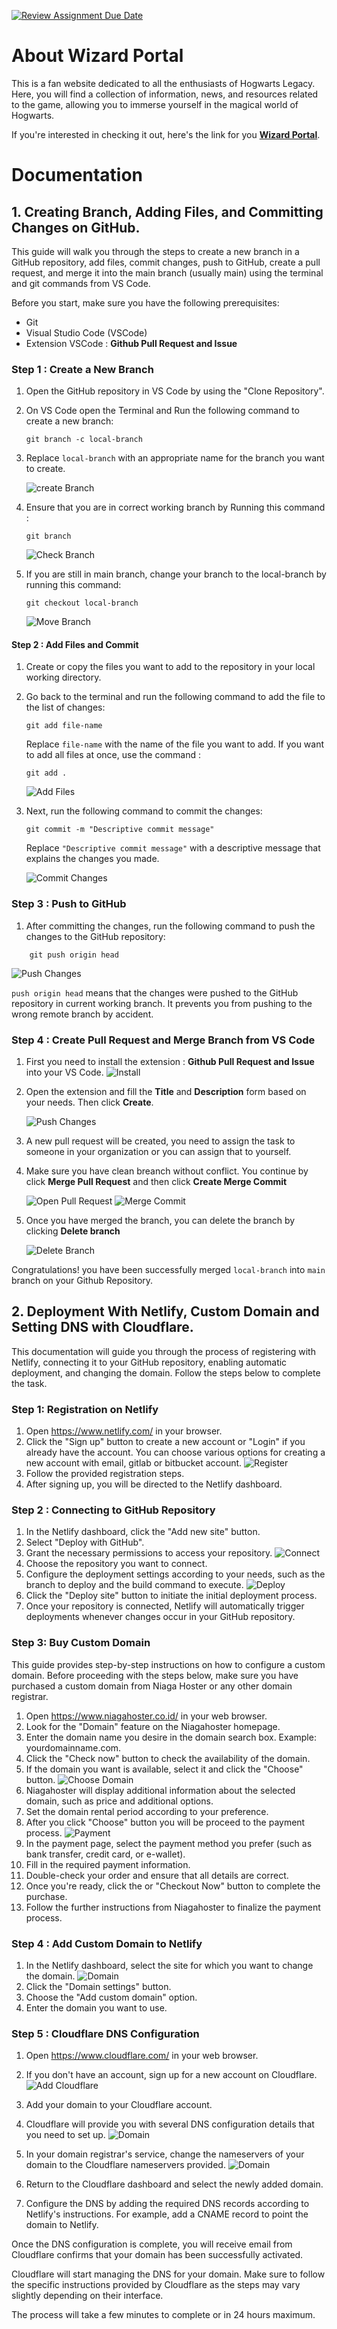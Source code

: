 [![Review Assignment Due Date](https://classroom.github.com/assets/deadline-readme-button-24ddc0f5d75046c5622901739e7c5dd533143b0c8e959d652212380cedb1ea36.svg)](https://classroom.github.com/a/isPhTOcA)

# **About Wizard Portal**
This is a fan website dedicated to all the enthusiasts of Hogwarts Legacy. Here, you will find a collection of information, news, and resources related to the game, allowing you to immerse yourself in the magical world of Hogwarts.

If you're interested in checking it out, here's the link for you
**[Wizard Portal](https://wizardportal.site)**.


# **Documentation**
## **1. Creating Branch, Adding Files, and Committing Changes on GitHub.**

This guide will walk you through the steps to create a new branch in a GitHub repository, add files, commit changes, push to GitHub, create a pull request, and merge it into the main branch (usually main) using the terminal and git commands from VS Code.

Before you start, make sure you have the following prerequisites:

- Git
- Visual Studio Code (VSCode)
- Extension VSCode : **Github Pull Request and Issue**

### **Step 1 : Create a New Branch**

1. Open the GitHub repository in VS Code by using the "Clone Repository".  
2.  On VS Code open the Terminal and Run the following command to create a new branch:
    ```
    git branch -c local-branch
    ```

3. Replace `local-branch` with an appropriate name for the branch you want to create.

    ![create Branch](/git-img/Artboard-1.png)


4. Ensure that you are in correct working branch by Running this command :
    ```
    git branch
    ```
    ![Check Branch](/git-img/Artboard-2.png)

5. If you are still in main branch, change your branch to the local-branch by running this command:
    ```
    git checkout local-branch
    ```
    ![Move Branch](/git-img/Artboard-3.png)

#### **Step 2 : Add Files and Commit**
 1. Create or copy the files you want to add to the repository in your local working directory.

2. Go back to the terminal and run the following command to add the file to the list of changes:
     ```
     git add file-name
     ```
     Replace `file-name` with the name of the file you want to add. If you want to add all files at once, use the command :
     ```
     git add .
     ```

     ![Add Files](/git-img/Artboard-4.png)

3. Next, run the following command to commit the changes:
     ```
     git commit -m "Descriptive commit message"
     ```
     Replace `"Descriptive commit message"` with a descriptive message that explains the changes you made.

     ![Commit Changes](/git-img/Artboard-6.png)

### **Step 3 : Push to GitHub**

1.   After committing the changes, run the following command to push the changes to the GitHub repository:
```
    git push origin head
``` 
![Push Changes](/git-img/Artboard-7.png)

`push origin head` means that the changes were pushed to the GitHub repository in current working branch.  It prevents you from pushing to the wrong remote branch by accident.

### **Step 4 : Create Pull Request and Merge Branch from VS Code**

1. First you need to install the extension : **Github Pull Request and Issue** into your VS Code.
    ![Install](/git-img/Artboard-8.png)

2. Open the extension and fill the **Title** and **Description** form based on your needs. Then click **Create**.

    ![Push Changes](/git-img/Artboard-9.png)

3. A new pull request will be created, you need to assign the task to someone in your organization or you can assign that to yourself.

4. Make sure you have clean breanch without conflict. You continue by click **Merge Pull Request** and then click **Create Merge Commit**

    ![Open Pull Request](/git-img/Artboard-10.png)
    ![Merge Commit](/git-img/Artboard-11.png)

5. Once you have merged the branch, you can delete the branch by clicking **Delete branch**

    ![Delete Branch](/git-img/Artboard-12.png)

Congratulations! you have been successfully merged `local-branch` into `main` branch on your Github Repository.

## **2. Deployment With Netlify, Custom Domain and Setting DNS with Cloudflare.**
This documentation will guide you through the process of registering with Netlify, connecting it to your GitHub repository, enabling automatic deployment, and changing the domain. Follow the steps below to complete the task.
### **Step 1: Registration on Netlify**
1. Open https://www.netlify.com/ in your browser.
2. Click the "Sign up" button to create a new account or "Login" if you already have the account. You can choose various options for creating a new account with email, gitlab or bitbucket account.
![Register](/git-img/netlify-1.png)
3. Follow the provided registration steps.
4. After signing up, you will be directed to the Netlify dashboard.

### **Step 2 : Connecting to GitHub Repository**
1. In the Netlify dashboard, click the "Add new site" button.
2. Select "Deploy with GitHub".
3. Grant the necessary permissions to access your repository.
    ![Connect](/git-img/netlify-2.png)
4. Choose the repository you want to connect.
5. Configure the deployment settings according to your needs, such as the branch to deploy and the build command to execute.
    ![Deploy](/git-img/netlify-3.png)
6. Click the "Deploy site" button to initiate the initial deployment process.
7. Once your repository is connected, Netlify will automatically trigger deployments whenever changes occur in your GitHub repository.

### **Step 3: Buy Custom Domain**
This guide provides step-by-step instructions on how to configure a custom domain. Before proceeding with the steps below, make sure you have purchased a custom domain from Niaga Hoster or any other domain registrar.

1. Open https://www.niagahoster.co.id/ in your web browser.
2. Look for the "Domain" feature on the Niagahoster homepage.
3. Enter the domain name you desire in the domain search box.
Example: yourdomainname.com.
4. Click the "Check now" button to check the availability of the domain.
5. If the domain you want is available, select it and click the "Choose" button.
    ![Choose Domain](/git-img/niaga-1.png)
6. Niagahoster will display additional information about the selected domain, such as price and additional options.
7. Set the domain rental period according to your preference.
8. After you click "Choose" button you will be proceed to the payment process.
     ![Payment](/git-img/niaga-2.png)
9. In the payment page, select the payment method you prefer (such as bank transfer, credit card, or e-wallet).
10. Fill in the required payment information.
11. Double-check your order and ensure that all details are correct.
12. Once you're ready, click the or "Checkout Now" button to complete the purchase.
13. Follow the further instructions from Niagahoster to finalize the payment process. 

### **Step 4 : Add Custom Domain to Netlify**
1. In the Netlify dashboard, select the site for which you want to change the domain.
    ![Domain](/git-img/netlify-4.png)
2. Click the "Domain settings" button.
3. Choose the "Add custom domain" option.
4. Enter the domain you want to use.

### **Step 5 : Cloudflare DNS Configuration**
1. Open https://www.cloudflare.com/ in your web browser.
2. If you don't have an account, sign up for a new account on Cloudflare.
    ![Add Cloudflare](/git-img/netlify-5.png)
3. Add your domain to your Cloudflare account.
4. Cloudflare will provide you with several DNS configuration details that you need to set up.
    ![Domain](/git-img/netlify-6.png)

5. In your domain registrar's service, change the nameservers of your domain to the Cloudflare nameservers provided.
    ![Domain](/git-img/netlify-7.png)
6. Return to the Cloudflare dashboard and select the newly added domain.
7. Configure the DNS by adding the required DNS records according to Netlify's instructions.
For example, add a CNAME record to point the domain to Netlify.

Once the DNS configuration is complete, you will receive email from Cloudflare confirms that your domain has been successfully activated.

Cloudflare will start managing the DNS for your domain. Make sure to follow the specific instructions provided by Cloudflare as the steps may vary slightly depending on their interface.

The process will take a few minutes to complete or in 24 hours maximum.
